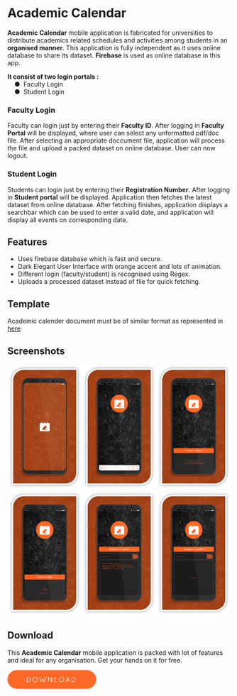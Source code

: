 # Academic Calendar
**Academic Calendar** mobile application is fabricated for universities to distribute academics related schedules and activities among students in an **organised manner**. This application is fully independent as it uses online database to share its dataset. **Firebase** is used as online database in this app.

**It consist of two login portals :**  
    ●  Faculty Login  
    ●  Student Login

### Faculty Login
Faculty can login just by entering their **Faculty ID**. After logging in **Faculty Portal** will be displayed, where user can select any unformatted pdf/doc file. After selecting an appropriate doccument file, application will process the file and upload a packed dataset on online database. User can now logout.  

### Student Login
Students can login just by entering their **Registration Number**. After logging in **Student portal** will be displayed. Application then fetches the latest dataset from online database. After fetching finishes, application displays a searchbar which can be used to enter a valid date, and application will display all events on corresponding date.  

## Features
- Uses firebase database which is fast and secure.
- Dark Elegant User Interface with orange accent and lots of animation.
-	Different login (faculty/student) is recognised using Regex.
- Uploads a processed dataset instead of file for quick fetching.

## Template
Academic calender document must be of similar format as represented in [here](calendar.pdf?raw=true)

## Screenshots

<img src="screenshots/s.png" width="33.3333%"><img src="screenshots/h.png" width="33.3333%"><img src="screenshots/a.png" width="33.3333%"><img src="screenshots/a_u.png" width="33.3333%"><img src="screenshots/s_r.png" width="33.3333%"><img src="screenshots/s_nr.png" width="33.3333%">

## Download  
This **Academic Calendar** mobile application is packed with lot of features and ideal for any organisation. Get your hands on it for free.  

[<img src="screenshots/download_button.png" width="200">](academic_calendar.apk?raw=true)
